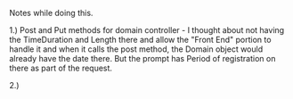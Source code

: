 Notes while doing this.

1.) Post and Put methods for domain controller - 
I thought about not having the TimeDuration and Length there and allow the "Front End" portion to handle it and when it calls the post method,
the Domain object would already have the date there. But the prompt has Period of registration on there as part of the request.

2.)